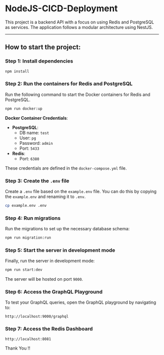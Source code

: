 # NodeJS-CICD-Deployment

This project is a backend API with a focus on using Redis and PostgreSQL as services. The application follows a modular architecture using NestJS.

---

## How to start the project:

### Step 1: Install dependencies

```bash
npm install
```

### Step 2: Run the containers for Redis and PostgreSQL

Run the following command to start the Docker containers for Redis and PostgreSQL.

```bash
npm run docker:up
```

**Docker Container Credentials**:

- **PostgreSQL**:
  - DB name: `test`
  - User: `pg`
  - Password: `admin`
  - Port: `5433`
- **Redis**:
  - Port: `6380`

These credentials are defined in the `docker-compose.yml` file.

### Step 3: Create the `.env` file

Create a `.env` file based on the `example.env` file. You can do this by copying the `example.env` and renaming it to `.env`.

```bash
cp example.env .env
```

### Step 4: Run migrations

Run the migrations to set up the necessary database schema:

```bash
npm run migration:run
```

### Step 5: Start the server in development mode

Finally, run the server in development mode:

```bash
npm run start:dev
```

The server will be hosted on port `9000`.

### Step 6: Access the GraphQL Playground

To test your GraphQL queries, open the GraphQL playground by navigating to:

```
http://localhost:9000/graphql
```

### Step 7: Access the Redis Dashboard

```
http://localhost:8081
```

Thank You !!
